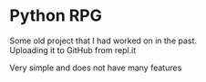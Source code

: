 # Python RPG  
Some old project that I had worked on in the past.  
Uploading it to GitHub from repl.it
  
Very simple and does not have many features  
